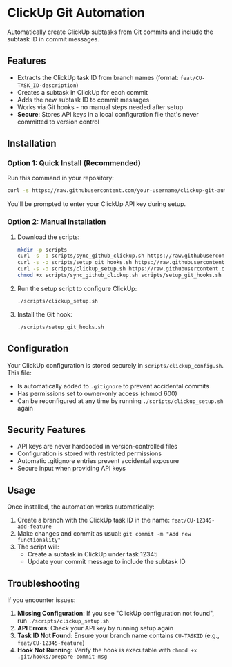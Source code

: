 # ClickUp Git Automation

Automatically create ClickUp subtasks from Git commits and include the subtask ID in commit messages.

## Features

- Extracts the ClickUp task ID from branch names (format: `feat/CU-TASK_ID-description`)
- Creates a subtask in ClickUp for each commit
- Adds the new subtask ID to commit messages
- Works via Git hooks - no manual steps needed after setup
- **Secure**: Stores API keys in a local configuration file that's never committed to version control

## Installation

### Option 1: Quick Install (Recommended)

Run this command in your repository:

```bash
curl -s https://raw.githubusercontent.com/your-username/clickup-git-automation/main/install_clickup_automation.sh | bash
```

You'll be prompted to enter your ClickUp API key during setup.

### Option 2: Manual Installation

1. Download the scripts:
   ```bash
   mkdir -p scripts
   curl -s -o scripts/sync_github_clickup.sh https://raw.githubusercontent.com/your-username/clickup-git-automation/main/sync_github_clickup.sh
   curl -s -o scripts/setup_git_hooks.sh https://raw.githubusercontent.com/your-username/clickup-git-automation/main/setup_git_hooks.sh
   curl -s -o scripts/clickup_setup.sh https://raw.githubusercontent.com/your-username/clickup-git-automation/main/clickup_setup.sh
   chmod +x scripts/sync_github_clickup.sh scripts/setup_git_hooks.sh scripts/clickup_setup.sh
   ```

2. Run the setup script to configure ClickUp:
   ```bash
   ./scripts/clickup_setup.sh
   ```

3. Install the Git hook:
   ```bash
   ./scripts/setup_git_hooks.sh
   ```

## Configuration

Your ClickUp configuration is stored securely in `scripts/clickup_config.sh`. This file:
- Is automatically added to `.gitignore` to prevent accidental commits
- Has permissions set to owner-only access (chmod 600)
- Can be reconfigured at any time by running `./scripts/clickup_setup.sh` again

## Security Features

- API keys are never hardcoded in version-controlled files
- Configuration is stored with restricted permissions
- Automatic .gitignore entries prevent accidental exposure
- Secure input when providing API keys

## Usage

Once installed, the automation works automatically:

1. Create a branch with the ClickUp task ID in the name: `feat/CU-12345-add-feature`
2. Make changes and commit as usual: `git commit -m "Add new functionality"`
3. The script will:
   - Create a subtask in ClickUp under task 12345
   - Update your commit message to include the subtask ID

## Troubleshooting

If you encounter issues:

1. **Missing Configuration**: If you see "ClickUp configuration not found", run `./scripts/clickup_setup.sh`
2. **API Errors**: Check your API key by running setup again
3. **Task ID Not Found**: Ensure your branch name contains `CU-TASKID` (e.g., `feat/CU-12345-feature`)
4. **Hook Not Running**: Verify the hook is executable with `chmod +x .git/hooks/prepare-commit-msg`
